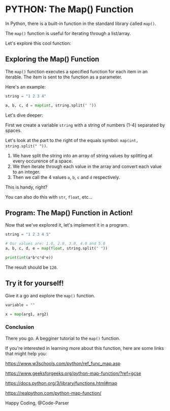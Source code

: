 # PYTHON: The Map() Function

In Python, there is a built-in function in the standard library called ```map()```.

The ```map()``` function is useful for iterating through a list/array.

Let's explore this cool function:

## Exploring the Map() Function

The ```map()``` function executes a specified function for each item in an iterable. The item is sent to the function as a parameter.

Here's an example:
```python runnable
string = "1 2 3 4"

a, b, c, d = map(int, string.split(" "))
```

Let's dive deeper:

First we create a variable ```string``` with a string of numbers (1-4) separated by spaces.

Let's look at the part to the right of the equals symbol: ```map(int, string.split(" "))```.

1. We have split the string into an array of string values by splitting at every occurence of a space.
2. We then iterate through each value in the array and convert each value to an integer.
3. Then we call the 4 values ```a```, ```b```, ```c``` and ```d``` respectively.

This is handy, right?

You can also do this with ```str```, ```float```, etc...

## Program: The Map() Function in Action!
Now that we've explored it, let's implement it in a program.
```python runnable
string = "1 2 3 4 5"

# Our values are: 1.0, 2.0, 3.0, 4.0 and 5.0
a, b, c, d, e = map(float, string.split(" "))

print(int(a*b*c*d*e))
```
The result should be ```120```.

## Try it for yourself!
Give it a go and explore the ```map()``` function.
```python runnable
variable = ""

x = map(arg1, arg2)

```

### Conclusion
There you go. A begginer tutorial to the ```map()``` function.

If you're interested in learning more about this function, here are some links that might help you:

https://www.w3schools.com/python/ref_func_map.asp

https://www.geeksforgeeks.org/python-map-function/?ref=gcse

https://docs.python.org/3/library/functions.html#map

https://realpython.com/python-map-function/

Happy Coding,
@Code-Parser